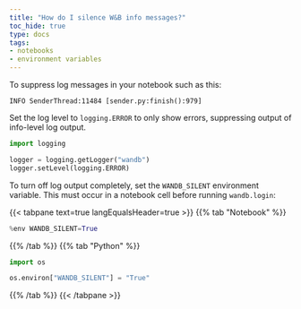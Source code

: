 ```yaml
---
title: "How do I silence W&B info messages?"
toc_hide: true
type: docs
tags:
- notebooks
- environment variables
---
```

To suppress log messages in your notebook such as this:

```
INFO SenderThread:11484 [sender.py:finish():979]
``` 

Set the log level to `logging.ERROR` to only show errors, suppressing output of info-level log output.

```python
import logging

logger = logging.getLogger("wandb")
logger.setLevel(logging.ERROR)
```

To turn off log output completely, set the `WANDB_SILENT` environment variable. This must occur in a notebook cell before running `wandb.login`:

{{< tabpane text=true langEqualsHeader=true >}}
{{% tab "Notebook" %}}
```python
%env WANDB_SILENT=True
```
{{% /tab %}}
{{% tab "Python" %}}
```python
import os

os.environ["WANDB_SILENT"] = "True"
```
{{% /tab %}}
{{< /tabpane >}}